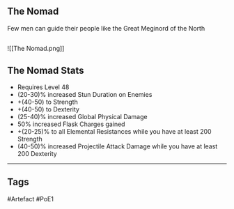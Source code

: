 ## The Nomad
Few men can guide their people like the Great Meginord of the North
##
![[The Nomad.png]]
## The Nomad Stats
- Requires Level 48
- (20-30)% increased Stun Duration on Enemies
- +(40-50) to Strength
- +(40-50) to Dexterity
- (25-40)% increased Global Physical Damage
- 50% increased Flask Charges gained
- +(20-25)% to all Elemental Resistances while you have at least 200 Strength
- (40-50)% increased Projectile Attack Damage while you have at least 200 Dexterity


---
## Tags
#Artefact
#PoE1